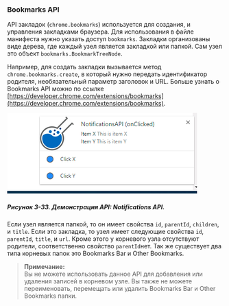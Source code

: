 ### Bookmarks API

API закладок \(`chrome.bookmarks`\) используется для создания, и управления закладками браузера. Для использования в файле манифеста нужно указать доступ `bookmarks`. Закладки организованы виде дерева, где каждый узел является закладкой или папкой. Сам узел это объект `bookmarks.BookmarkTreeNode`.

Например, для создать закладки вызывается метод `chrome.bookmarks.create`, в который нужно передать идентификатор родителя, необязательный параметр заголовок и URL. Больше узнать о Bookmarks API можно по ссылке [https://developer.chrome.com/extensions/bookmarks](https://developer.chrome.com/extensions/bookmarks).

![Рисунок 3-33. Демонстрация API: Notifications API](/assets/figure-3-33.png)

##### Рисунок 3-33. _Демонстрация API: Notifications API._

Если узел является папкой, то он имеет свойства `id`, `parentId`, `children`, и `title`. Если это закладка, то узел имеет следующие свойства `id`, `parentId`, `title`, и `url`. Кроме этого у корневого узла отсутствуют родители, соответственно свойство `parentId`нет. Так же существует два типа корневых папок это Bookmarks Bar и Other Bookmarks.

> **Примечание:**  
> Вы не можете использовать данное API для добавления или удаления записей в корневом узле. Вы также не можете переименовать, перемещать или удалить Bookmarks Bar и Other Bookmarks папки.



